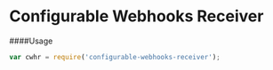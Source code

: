 Configurable Webhooks Receiver
===============

####Usage
```javascript
var cwhr = require('configurable-webhooks-receiver');
```